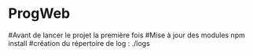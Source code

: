 # ProgWeb
#Avant de lancer le projet la première fois
#Mise à jour des modules
npm install
#création du répertoire de log : ./logs